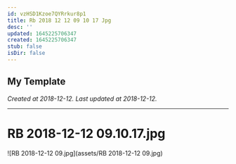 ```yaml
---
id: vzHSD1Kzoe7QYRrkur8p1
title: Rb 2018 12 12 09 10 17 Jpg
desc: ''
updated: 1645225706347
created: 1645225706347
stub: false
isDir: false
---
```

My Template
---

_Created at 2018-12-12._
_Last updated at 2018-12-12._




---

# RB 2018-12-12 09.10.17.jpg


![RB 2018-12-12 09.jpg](assets/RB 2018-12-12 09.jpg)

